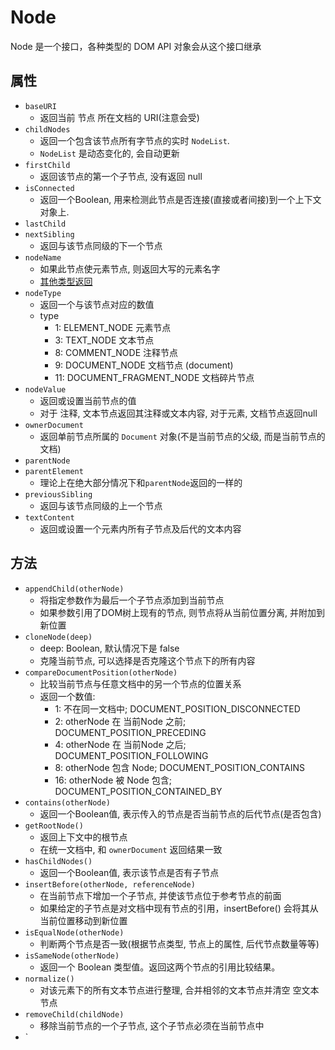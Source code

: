 

# Node 

Node 是一个接口，各种类型的 DOM API 对象会从这个接口继承


## 属性

+ `baseURI` 
  + 返回当前 节点 所在文档的 URI(注意会受)
+ `childNodes` 
  + 返回一个包含该节点所有字节点的实时 `NodeList`. 
  + `NodeList` 是动态变化的, 会自动更新
+ `firstChild` 
  + 返回该节点的第一个子节点, 没有返回 null
+ `isConnected` 
  + 返回一个Boolean, 用来检测此节点是否连接(直接或者间接)到一个上下文对象上.
+ `lastChild` 
+ `nextSibling`
  + 返回与该节点同级的下一个节点
+ `nodeName`
  + 如果此节点使元素节点, 则返回大写的元素名字
  + [其他类型返回](https://developer.mozilla.org/zh-CN/docs/Web/API/Node/nodeName)
+ `nodeType`
  + 返回一个与该节点对应的数值
  + type
    + 1: ELEMENT_NODE 元素节点
    + 3: TEXT_NODE 文本节点
    + 8: COMMENT_NODE 注释节点
    + 9: DOCUMENT_NODE 文档节点 (document)
    + 11: DOCUMENT_FRAGMENT_NODE 文档碎片节点
+ `nodeValue`
  + 返回或设置当前节点的值
  + 对于 注释, 文本节点返回其注释或文本内容, 对于元素, 文档节点返回null
+ `ownerDocument`
  + 返回单前节点所属的 `Document` 对象(不是当前节点的父级, 而是当前节点的文档)
+ `parentNode`
+ `parentElement`
  + 理论上在绝大部分情况下和`parentNode`返回的一样的
+ `previousSibling`
  + 返回与该节点同级的上一个节点
+ `textContent`
  + 返回或设置一个元素内所有子节点及后代的文本内容

## 方法

+ `appendChild(otherNode)`
  + 将指定参数作为最后一个子节点添加到当前节点
  + 如果参数引用了DOM树上现有的节点, 则节点将从当前位置分离, 并附加到新位置
+ `cloneNode(deep)`
  + deep: Boolean, 默认情况下是 false
  + 克隆当前节点, 可以选择是否克隆这个节点下的所有内容
+ `compareDocumentPosition(otherNode)`
  + 比较当前节点与任意文档中的另一个节点的位置关系
  + 返回一个数值:
    + 1: 不在同一文档中; DOCUMENT_POSITION_DISCONNECTED
    + 2: otherNode 在 当前Node 之前; DOCUMENT_POSITION_PRECEDING
    + 4: otherNode 在 当前Node 之后; DOCUMENT_POSITION_FOLLOWING
    + 8: otherNode 包含 Node; DOCUMENT_POSITION_CONTAINS
    + 16: otherNode 被 Node 包含; DOCUMENT_POSITION_CONTAINED_BY
+ `contains(otherNode)`
  + 返回一个Boolean值, 表示传入的节点是否当前节点的后代节点(是否包含)
+ `getRootNode()`
  + 返回上下文中的根节点
  + 在统一文档中, 和 `ownerDocument` 返回结果一致
+ `hasChildNodes()`
  + 返回一个Boolean值, 表示该节点是否有子节点
+ `insertBefore(otherNode, referenceNode)`
  + 在当前节点下增加一个子节点, 并使该节点位于参考节点的前面
  + 如果给定的子节点是对文档中现有节点的引用，insertBefore() 会将其从当前位置移动到新位置
+ `isEqualNode(otherNode)`
  + 判断两个节点是否一致(根据节点类型, 节点上的属性, 后代节点数量等等)
+ `isSameNode(otherNode)`
  + 返回一个 Boolean 类型值。返回这两个节点的引用比较结果。
+ `normalize()`
  + 对该元素下的所有文本节点进行整理, 合并相邻的文本节点并清空 空文本节点
+ `removeChild(childNode)`
  + 移除当前节点的一个子节点, 这个子节点必须在当前节点中
+ `